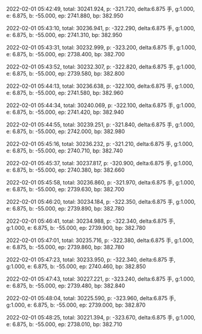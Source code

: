 2022-02-01 05:42:49, total: 30241.924, p: -321.720, delta:6.875 手, g:1.000, e: 6.875, b: -55.000, ep: 2741.880, bp: 382.950

2022-02-01 05:43:10, total: 30236.941, p: -322.290, delta:6.875 手, g:1.000, e: 6.875, b: -55.000, ep: 2741.310, bp: 382.950

2022-02-01 05:43:31, total: 30232.999, p: -323.200, delta:6.875 手, g:1.000, e: 6.875, b: -55.000, ep: 2738.400, bp: 382.700

2022-02-01 05:43:52, total: 30232.307, p: -322.820, delta:6.875 手, g:1.000, e: 6.875, b: -55.000, ep: 2739.580, bp: 382.800

2022-02-01 05:44:13, total: 30236.638, p: -322.100, delta:6.875 手, g:1.000, e: 6.875, b: -55.000, ep: 2741.580, bp: 382.960

2022-02-01 05:44:34, total: 30240.069, p: -322.100, delta:6.875 手, g:1.000, e: 6.875, b: -55.000, ep: 2741.420, bp: 382.940

2022-02-01 05:44:55, total: 30239.251, p: -321.840, delta:6.875 手, g:1.000, e: 6.875, b: -55.000, ep: 2742.000, bp: 382.980

2022-02-01 05:45:16, total: 30236.232, p: -321.210, delta:6.875 手, g:1.000, e: 6.875, b: -55.000, ep: 2740.710, bp: 382.740

2022-02-01 05:45:37, total: 30237.817, p: -320.900, delta:6.875 手, g:1.000, e: 6.875, b: -55.000, ep: 2740.380, bp: 382.660

2022-02-01 05:45:58, total: 30236.860, p: -321.970, delta:6.875 手, g:1.000, e: 6.875, b: -55.000, ep: 2739.630, bp: 382.700

2022-02-01 05:46:20, total: 30234.184, p: -322.350, delta:6.875 手, g:1.000, e: 6.875, b: -55.000, ep: 2739.890, bp: 382.780

2022-02-01 05:46:41, total: 30234.988, p: -322.340, delta:6.875 手, g:1.000, e: 6.875, b: -55.000, ep: 2739.900, bp: 382.780

2022-02-01 05:47:01, total: 30235.716, p: -322.380, delta:6.875 手, g:1.000, e: 6.875, b: -55.000, ep: 2739.860, bp: 382.780

2022-02-01 05:47:23, total: 30233.950, p: -322.340, delta:6.875 手, g:1.000, e: 6.875, b: -55.000, ep: 2740.460, bp: 382.850

2022-02-01 05:47:43, total: 30227.221, p: -323.240, delta:6.875 手, g:1.000, e: 6.875, b: -55.000, ep: 2739.480, bp: 382.840

2022-02-01 05:48:04, total: 30225.590, p: -323.960, delta:6.875 手, g:1.000, e: 6.875, b: -55.000, ep: 2739.000, bp: 382.870

2022-02-01 05:48:25, total: 30221.394, p: -323.670, delta:6.875 手, g:1.000, e: 6.875, b: -55.000, ep: 2738.010, bp: 382.710
